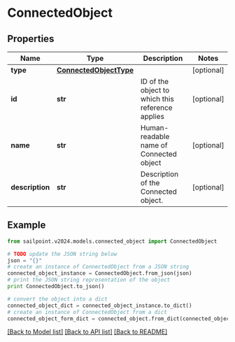 # ConnectedObject


## Properties

Name | Type | Description | Notes
------------ | ------------- | ------------- | -------------
**type** | [**ConnectedObjectType**](ConnectedObjectType.md) |  | [optional] 
**id** | **str** | ID of the object to which this reference applies | [optional] 
**name** | **str** | Human-readable name of Connected object | [optional] 
**description** | **str** | Description of the Connected object. | [optional] 

## Example

```python
from sailpoint.v2024.models.connected_object import ConnectedObject

# TODO update the JSON string below
json = "{}"
# create an instance of ConnectedObject from a JSON string
connected_object_instance = ConnectedObject.from_json(json)
# print the JSON string representation of the object
print ConnectedObject.to_json()

# convert the object into a dict
connected_object_dict = connected_object_instance.to_dict()
# create an instance of ConnectedObject from a dict
connected_object_form_dict = connected_object.from_dict(connected_object_dict)
```
[[Back to Model list]](../README.md#documentation-for-models) [[Back to API list]](../README.md#documentation-for-api-endpoints) [[Back to README]](../README.md)


